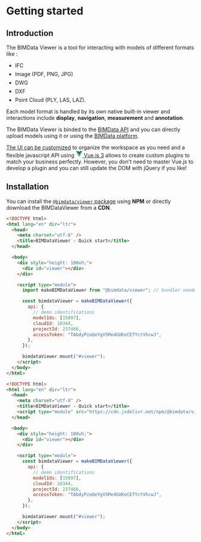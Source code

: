 # Getting started

## Introduction

The BIMData Viewer is a tool for interacting with models of different formats like :
- <div style="align-items: center; display: flex; gap: 12px; margin-bottom: 6px;"><BIMDataIconFileIfc /> IFC </div>
- <div style="align-items: center; display: flex; gap: 12px; margin-bottom: 6px;"><BIMDataIconFilePlan /> Image (PDF, PNG, JPG) </div>
- <div style="align-items: center; display: flex; gap: 12px; margin-bottom: 6px;"><BIMDataIconFileDwg /> DWG </div>
- <div style="align-items: center; display: flex; gap: 12px; margin-bottom: 6px;"><BIMDataIconFileDxf /> DXF </div>
- <div style="align-items: center; display: flex; gap: 12px; margin-bottom: 6px;"><BIMDataIconFilePointCloud /> Point Cloud (PLY, LAS, LAZ). </div>

Each model format is handled by its own native built-in viewer and interactions include **display**, **navigation**, **measurement** and **annotation**.

The BIMData Viewer is binded to the [BIMData API](/api/introduction/overview.html) and you can directly upload models using it or using the [BIMData platform](https://platform.bimdata.io/).

[The UI can be customized](/viewer/customize_the_ui.html) to organize the workspace as you need and a flexible javascript API using [<svg class="logo" viewBox="0 0 128 128" width="18" height="18" data-v-0495d436=""><path fill="#42b883" d="M78.8,10L64,35.4L49.2,10H0l64,110l64-110C128,10,78.8,10,78.8,10z" data-v-0495d436=""></path><path fill="#35495e" d="M78.8,10L64,35.4L49.2,10H25.6L64,76l38.4-66H78.8z" data-v-0495d436=""></path></svg> Vue.js 3](https://vuejs.org/) allows to create custom plugins to match your business perfectly.
However, you don't need to master Vue.js to develop a plugin and you can still update the DOM with jQuery if you like!

<ViewerMainPage />

## Installation

You can install the [`@bimdata/viewer` package](https://www.npmjs.com/package/@bimdata/viewer) using **NPM** or directly download the BIMDataViewer from a **CDN**.

<code-group>

<code-block title="NPM" active>

```html
<!DOCTYPE html>
<html lang="en" dir="ltr">
  <head>
    <meta charset="utf-8" />
    <title>BIMDataViewer - Quick start</title>
  </head>

  <body>
    <div style="height: 100vh;">
      <div id="viewer"></div>
    </div>

    <script type="module">
      import makeBIMDataViewer from "@bimdata/viewer"; // bundler needed

      const bimdataViewer = makeBIMDataViewer({
        api: {
          // demo identifications
          modelIds: [15097],
          cloudId: 10344,
          projectId: 237466,
          accessToken: "TAbdyPzoQeYgVSMe4GUKoCEfYctVhcwJ",
        },
      });

      bimdataViewer.mount("#viewer");
    </script>
  </body>
</html>
```
</code-block>

<code-block title="CDN">

```html
<!DOCTYPE html>
<html lang="en" dir="ltr">
  <head>
    <meta charset="utf-8" />
    <title>BIMDataViewer - Quick start</title>
    <script type="module" src="https://cdn.jsdelivr.net/npm/@bimdata/viewer@2.0.0-beta.14"></script>
  </head>

  <body>
    <div style="height: 100vh;">
      <div id="viewer"></div>
    </div>

    <script type="module">
      const bimdataViewer = makeBIMDataViewer({
        api: {
          // demo identifications
          modelIds: [15097],
          cloudId: 10344,
          projectId: 237466,
          accessToken: "TAbdyPzoQeYgVSMe4GUKoCEfYctVhcwJ",
        },
      });

      bimdataViewer.mount("#viewer");
    </script>
  </body>
</html>
```
</code-block>

</code-group>
